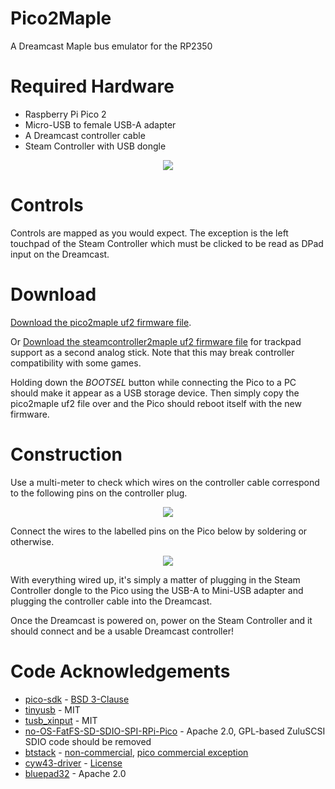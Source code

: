 # Pico2Maple

A Dreamcast Maple bus emulator for the RP2350

# Required Hardware

* Raspberry Pi Pico 2
* Micro-USB to female USB-A adapter
* A Dreamcast controller cable
* Steam Controller with USB dongle

<div style="text-align: center"><a href="https://www.cluoma.com/images/pico2maple_needed_hardware.jpg"><img src="https://www.cluoma.com/images/pico2maple_needed_hardware.jpg" style="margin: auto; max-width: 100%"></a><p></p></div>

# Controls

Controls are mapped as you would expect. The exception is the left touchpad of the Steam Controller which must be clicked to be read as DPad input on the Dreamcast.

# Download

[Download the pico2maple uf2 firmware file](pico2maple.uf2).

Or [Download the steamcontroller2maple uf2 firmware file](steamcontroller2maple.uf2) for trackpad support as a second analog stick. Note that this may break controller compatibility with some games.

Holding down the *BOOTSEL* button while connecting the Pico to a PC should make it appear as a USB storage device. Then simply copy the pico2maple uf2 file over and the Pico should reboot itself with the new firmware.

# Construction

Use a multi-meter to check which wires on the controller cable correspond to the following pins on the controller plug.

<div style="text-align: center"><a href="https://www.cluoma.com/images/dc_controller_plug.jpg"><img src="https://www.cluoma.com/images/dc_controller_plug.jpg" style="margin: auto; max-width: 100%"></a><p></p></div>

Connect the wires to the labelled pins on the Pico below by soldering or otherwise.

<div style="text-align: center"><a href="https://www.cluoma.com/images/pico2maple_pinout.jpg"><img src="https://www.cluoma.com/images/pico2maple_pinout.jpg" style="margin: auto; max-width: 100%"></a><p></p></div>

With everything wired up, it's simply a matter of plugging in the Steam Controller dongle to the Pico using the USB-A to Mini-USB adapter and plugging the controller cable into the Dreamcast.

Once the Dreamcast is powered on, power on the Steam Controller and it should connect and be a usable Dreamcast controller!

# Code Acknowledgements

* [pico-sdk](https://github.com/raspberrypi/pico-sdk) - [BSD 3-Clause](https://github.com/raspberrypi/pico-sdk/blob/master/LICENSE.TXT)
* [tinyusb](https://github.com/hathach/tinyusb) - MIT
* [tusb_xinput](https://github.com/Ryzee119/tusb_xinput) - MIT
* [no-OS-FatFS-SD-SDIO-SPI-RPi-Pico](https://github.com/carlk3/no-OS-FatFS-SD-SDIO-SPI-RPi-Pico) - Apache 2.0, GPL-based ZuluSCSI SDIO code should be removed
* [btstack](https://github.com/bluekitchen/btstack) - [non-commercial](https://github.com/bluekitchen/btstack/blob/master/LICENSE), [pico commercial exception](https://github.com/raspberrypi/pico-sdk/blob/master/src/rp2_common/pico_btstack/LICENSE.RP) 
* [cyw43-driver](https://github.com/georgerobotics/cyw43-driver) - [License](https://github.com/georgerobotics/cyw43-driver/blob/main/LICENSE.RP)
* [bluepad32](https://github.com/ricardoquesada/bluepad32) - Apache 2.0
